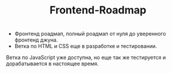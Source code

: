 # <h1 align="center">Frontend-Roadmap<h1>
<ul>
<li>Фронтенд роадмап, полный роадмап от нуля до уверенного фронтенд джуна.</li>
<li>Ветка по HTML и CSS еще в разработке и тестировании.</li>
</ul>
Ветка по JavaScript уже доступна, но еще так же тестируется и дорабатывается в настоящее время.
